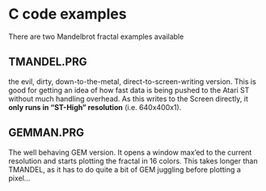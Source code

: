 # C code examples

There are two Mandelbrot fractal examples available

## TMANDEL.PRG

the evil, dirty, down-to-the-metal, direct-to-screen-writing version.
This is good for getting an idea of how fast data is being pushed to the Atari ST without much handling overhead.
As this writes to the Screen directly, it **only runs in “ST-High” resolution** (i.e. 640x400x1).

## GEMMAN.PRG

The well behaving GEM version. It opens a window max’ed to the current resolution and starts plotting the fractal in 16 colors. This takes longer than TMANDEL, as it has to do quite a bit of GEM juggling before plotting a pixel…